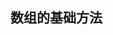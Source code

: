 <!--
 * @Author: shengCW
 * @Email: 2367896538@qq.com
 * @Date: 2021-07-30 15:52:01
 * @LastEditors: shengCW
 * @LastEmail: 2367896538@qq.com
 * @LastEditTime: 2021-07-30 15:52:53
 * @Description: file content
-->

## 数组的基础方法

